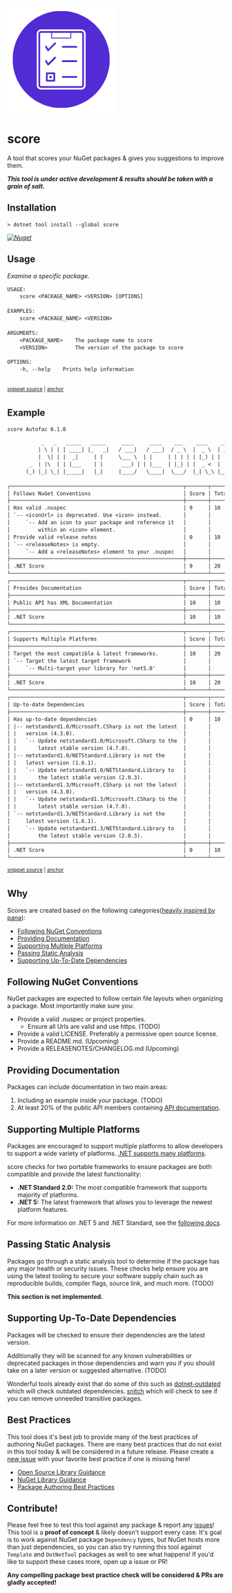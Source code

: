![](Resources/logo.png)
# score
A tool that scores your NuGet packages & gives you suggestions to improve them.

**_This tool is under active development & results should be taken with a grain of salt._**

## Installation
```
> dotnet tool install --global score
```
_[![Nuget](https://img.shields.io/nuget/v/score)](https://www.nuget.org/packages/score/)_

## Usage
*Examine a specific package.*

<!-- snippet: Tests.Usage.verified.txt -->
<a id='snippet-Tests.Usage.verified.txt'></a>
```txt
USAGE:
    score <PACKAGE_NAME> <VERSION> [OPTIONS]

EXAMPLES:
    score <PACKAGE_NAME> <VERSION>

ARGUMENTS:
    <PACKAGE_NAME>    The package name to score          
    <VERSION>         The version of the package to score
                                                         
OPTIONS:
    -h, --help    Prints help information
                                         
```
<sup><a href='/Tests/Tests.Usage.verified.txt#L1-L13' title='Snippet source file'>snippet source</a> | <a href='#snippet-Tests.Usage.verified.txt' title='Start of snippet'>anchor</a></sup>
<!-- endSnippet -->

## Example
```
score Autofac 6.1.0
```

<!-- snippet: Tests.DumpScore.verified.txt -->
<a id='snippet-Tests.DumpScore.verified.txt'></a>
```txt
           _   _   _____   _____     ____     ____    ___    ____    _____      
          | \ | | | ____| |_   _|   / ___|   / ___|  / _ \  |  _ \  | ____|     
          |  \| | |  _|     | |     \___ \  | |     | | | | | |_) | |  _|       
       _  | |\  | | |___    | |      ___) | | |___  | |_| | |  _ <  | |___      
      (_) |_| \_| |_____|   |_|     |____/   \____|  \___/  |_| \_\ |_____|     
                                                                                
┌────────────────────────────────────────────────────────┬───────┬─────────────┐
│ Follows NuGet Conventions                              │ Score │ Total Score │
├────────────────────────────────────────────────────────┼───────┼─────────────┤
│ Has valid .nuspec                                      │ 9     │ 10          │
│ `-- <iconUrl> is deprecated. Use <icon> instead.       │       │             │
│     `-- Add an icon to your package and reference it   │       │             │
│         within an <icon> element.                      │       │             │
│ Provide valid release notes                            │ 0     │ 10          │
│ `-- <releaseNotes> is empty.                           │       │             │
│     `-- Add a <releaseNotes> element to your .nuspec   │       │             │
├────────────────────────────────────────────────────────┼───────┼─────────────┤
│ .NET Score                                             │ 9     │ 20          │
└────────────────────────────────────────────────────────┴───────┴─────────────┘
┌────────────────────────────────────────────────────────┬───────┬─────────────┐
│ Provides Documentation                                 │ Score │ Total Score │
├────────────────────────────────────────────────────────┼───────┼─────────────┤
│ Public API has XML Documentation                       │ 10    │ 10          │
├────────────────────────────────────────────────────────┼───────┼─────────────┤
│ .NET Score                                             │ 10    │ 10          │
└────────────────────────────────────────────────────────┴───────┴─────────────┘
┌────────────────────────────────────────────────────────┬───────┬─────────────┐
│ Supports Multiple Platforms                            │ Score │ Total Score │
├────────────────────────────────────────────────────────┼───────┼─────────────┤
│ Target the most compatible & latest frameworks.        │ 10    │ 20          │
│ `-- Target the latest target framework                 │       │             │
│     `-- Multi-target your library for 'net5.0'         │       │             │
├────────────────────────────────────────────────────────┼───────┼─────────────┤
│ .NET Score                                             │ 10    │ 20          │
└────────────────────────────────────────────────────────┴───────┴─────────────┘
┌────────────────────────────────────────────────────────┬───────┬─────────────┐
│ Up-to-date Dependencies                                │ Score │ Total Score │
├────────────────────────────────────────────────────────┼───────┼─────────────┤
│ Has up-to-date dependencies                            │ 0     │ 10          │
│ |-- netstandard1.0/Microsoft.CSharp is not the latest  │       │             │
│ |   version (4.3.0).                                   │       │             │
│ |   `-- Update netstandard1.0/Microsoft.CSharp to the  │       │             │
│ |       latest stable version (4.7.0).                 │       │             │
│ |-- netstandard1.0/NETStandard.Library is not the      │       │             │
│ |   latest version (1.6.1).                            │       │             │
│ |   `-- Update netstandard1.0/NETStandard.Library to   │       │             │
│ |       the latest stable version (2.0.3).             │       │             │
│ |-- netstandard1.3/Microsoft.CSharp is not the latest  │       │             │
│ |   version (4.3.0).                                   │       │             │
│ |   `-- Update netstandard1.3/Microsoft.CSharp to the  │       │             │
│ |       latest stable version (4.7.0).                 │       │             │
│ `-- netstandard1.3/NETStandard.Library is not the      │       │             │
│     latest version (1.6.1).                            │       │             │
│     `-- Update netstandard1.3/NETStandard.Library to   │       │             │
│         the latest stable version (2.0.3).             │       │             │
├────────────────────────────────────────────────────────┼───────┼─────────────┤
│ .NET Score                                             │ 0     │ 10          │
└────────────────────────────────────────────────────────┴───────┴─────────────┘
```
<sup><a href='/Tests/Tests.DumpScore.verified.txt#L1-L58' title='Snippet source file'>snippet source</a> | <a href='#snippet-Tests.DumpScore.verified.txt' title='Start of snippet'>anchor</a></sup>
<!-- endSnippet -->

## Why
Scores are created based on the following categories([heavily inspired by pana](https://pub.dev/packages/pana)):

- [Following NuGet Conventions](#following-nuget-conventions)
- [Providing Documentation](#providing-documentation)
- [Supporting Multiple Platforms](#supporting-multiple-platforms)
- [Passing Static Analysis](#passing-static-analysis)
- [Supporting Up-To-Date Dependencies](#supporting-up-to-date-dependencies)

## Following NuGet Conventions
NuGet packages are expected to follow certain file layouts when organizing a package. Most importantly make sure you:

- Provide a valid .nuspec or project properties. 
    - Ensure all Urls are valid and use https. (TODO)
- Provide a valid LICENSE. Preferably a permissive open source license.
- Provide a README.md. (Upcoming)
- Provide a RELEASENOTES/CHANGELOG.md (Upcoming)

## Providing Documentation
Packages can include documentation in two main areas:

1. Including an example inside your package. (TODO)
2. At least 20% of the public API members containing [API documentation](https://docs.microsoft.com/dotnet/csharp/codedoc).

## Supporting Multiple Platforms
Packages are encouraged to support multiple platforms to allow developers to support a wide variety of platforms. [.NET supports many platforms](https://dotnet.microsoft.com/learn/dotnet/what-is-dotnet). 

score checks for two portable frameworks to ensure packages are both compatible and provide the latest functionality:

- **.NET Standard 2.0:** The most compatible framework that supports majority of platforms.
- **.NET 5:** The latest framework that allows you to leverage the newest platform features.

For more information on .NET 5 and .NET Standard, see the [following docs](https://docs.microsoft.com/dotnet/standard/net-standard#when-to-target-net50-vs-netstandard).

## Passing Static Analysis
Packages go through a static analysis tool to determine if the package has any major health or security issues. These checks help ensure you are using the latest tooling to secure your software supply chain such as reproducible builds, compiler flags, source link, and much more. (TODO)

**This section is not implemented.**

## Supporting Up-To-Date Dependencies
Packages will be checked to ensure their dependencies are the latest version. 

Additionally they will be scanned for any known vulnerabilities or deprecated packages in those dependencies and warn you if you should take on a later version or suggested alternative. (TODO)

Wonderful tools already exist that do some of this such as [dotnet-outdated](https://github.com/dotnet-outdated/dotnet-outdated) which will check outdated dependencies. [snitch](https://github.com/spectresystems/snitch) which will check to see if you can remove unneeded transitive packages. 

## Best Practices
This tool does it's best job to provide many of the best practices of authoring NuGet packages. There are many best practices that do not exist in this tool today & will be considered in a future release. Please create a [new issue](https://github.com/JonDouglas/score/issues) with your favorite best practice if one is missing here!

- [Open Source Library Guidance](https://docs.microsoft.com/en-us/dotnet/standard/library-guidance/)
- [NuGet Library Guidance](https://docs.microsoft.com/en-us/dotnet/standard/library-guidance/nuget)
- [Package Authoring Best Practices](https://docs.microsoft.com/nuget/create-packages/package-authoring-best-practices)

## Contribute!
Please feel free to test this tool against any package & report any [issues](https://github.com/JonDouglas/score/issues)! This tool is a **proof of concept** & likely doesn't support every case. It's goal is to work against NuGet package `Dependency` types, but NuGet hosts more than just dependencies, so you can also try running this tool against `Template` and `DotNetTool` packages as well to see what happens! If you'd like to support these cases more, open up a issue or PR! 

**Any compelling package best practice check will be considered & PRs are gladly accepted!**



